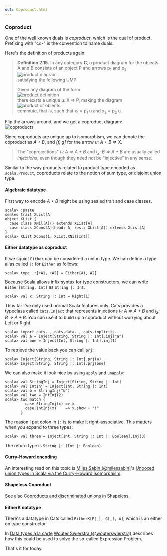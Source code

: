 ```yaml
---
out: Coproduct.html
---
```


  [@milessabin]: https://twitter.com/milessabin
  [scala-union-types]: http://www.chuusai.com/2011/06/09/scala-union-types-curry-howard/
  [alacarte]: http://www.cs.ru.nl/~W.Swierstra/Publications/DataTypesALaCarte.pdf
  [@wouterswierstra]: https://twitter.com/wouterswierstra

### Coproduct

One of the well known duals is *coproduct*, which is the dual of product. Prefixing with "co-" is the convention to name duals.

Here's the definition of products again:

> **Definition 2.15.** In any category **C**, a product diagram for the objects A and B consists of an object P and arrows p<sub>1</sub> and p<sub>2</sub><br>
> ![product diagram](files/day17-product-diagram.png)<br>
> satisfying the following UMP:
>
> Given any diagram of the form<br>
> ![product definition](files/day17-product-definition.png)<br>
> there exists a unique u: X => P, making the diagram<br>
> ![product of objects](files/day17-product-of-objects.png)<br>
> commute, that is, such that x<sub>1</sub> = p<sub>1</sub> u and x<sub>2</sub> = p<sub>2</sub> u.

Flip the arrows around, and we get a coproduct diagram:<br>
![coproducts](files/day17-coproducts.png)

Since coproducts are unique up to isomorphism, we can denote the coproduct as *A + B*, and *[f, g]* for the arrow *u: A + B => X*.

> The "coprojections" *i<sub>1</sub>: A => A + B* and *i<sub>2</sub>: B => A + B* are usually called *injections*, even though they need not be "injective" in any sense.

Similar to the way products related to product type encoded as `scala.Product`, coproducts relate to the notion of sum type, or disjoint union type.

#### Algebraic datatype

First way to encode *A + B* might be using sealed trait and case classes.

```console
scala> :paste
sealed trait XList[A]
object XList {
  case class XNil[A]() extends XList[A]
  case class XCons[A](head: A, rest: XList[A]) extends XList[A]
}
scala> XList.XCons(1, XList.XNil[Int])
```

#### Either datatype as coproduct

If we squint `Either` can be considered a union type. We can define a type alias called `|:` for `Either` as follows:

```console
scala> type |:[+A1, +A2] = Either[A1, A2]
```

Because Scala allows infix syntax for type constructors, we can write `Either[String, Int]` as `String |: Int`.

```console
scala> val x: String |: Int = Right(1)
```

Thus far I've only used normal Scala features only. Cats provides a typeclass called `cats.Inject` that represents injections *i<sub>1</sub>: A => A + B* and *i<sub>2</sub>: B => A + B*. You can use it to build up a coproduct without worrying about Left or Right.

```console
scala> import cats._, cats.data._, cats.implicits._
scala> val a = Inject[String, String |: Int].inj("a")
scala> val one = Inject[Int, String |: Int].inj(1)
```

To retrieve the value back you can call `prj`:

```console
scala> Inject[String, String |: Int].prj(a)
scala> Inject[String, String |: Int].prj(one)
```

We can also make it look nice by using `apply` and `unapply`:

```console
scala> val StringInj = Inject[String, String |: Int]
scala> val IntInj = Inject[Int, String |: Int]
scala> val b = StringInj("b")
scala> val two = IntInj(2)
scala> two match {
         case StringInj(x) => x
         case IntInj(x)    => x.show + "!"
       }
```

The reason I put colon in `|:` is to make it right-associative. This matters when you expand to three types:

```console
scala> val three = Inject[Int, String |: Int |: Boolean].inj(3)
```

The return type is `String |: (Int |: Boolean)`.

#### Curry-Howard encoding

An interesting read on this topic is [Miles Sabin (@milessabin)][@milessabin]'s [Unboxed union types in Scala via the Curry-Howard isomorphism][scala-union-types].

#### Shapeless.Coproduct

See also [Coproducts and discriminated unions](https://github.com/milessabin/shapeless/wiki/Feature-overview:-shapeless-2.0.0#coproducts-and-discriminated-unions) in Shapeless.

#### EitherK datatype

There's a datatype in Cats called `EitherK[F[_], G[_], A]`, which is an either on type constructor.

In [Data types à la carte][alacarte] [Wouter Swierstra (@wouterswierstra)][@wouterswierstra] describes how this could be used to solve the so-called Expression Problem.

That's it for today.

